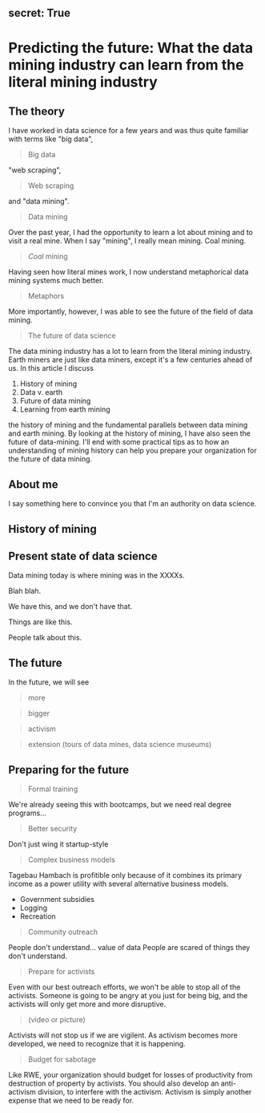 secret: True
----------------

# Predicting the future: What the data mining industry can learn from the literal mining industry

## The theory
I have worked in data science for a few years and was thus quite familiar
with terms like "big data",

> Big data

"web scraping",

> Web scraping

and "data mining".

> Data mining

Over the past year, I had the opportunity to learn a lot about mining and
to visit a real mine. When I say "mining", I really mean mining. Coal mining.

> *Coal*  mining

Having seen how literal mines work, I now understand metaphorical data
mining systems much better.

> Metaphors

More importantly, however, I was able to see the future of the field of
data mining.

> The future of data science

The data mining industry has a lot to learn from the literal mining
industry. Earth miners are just like data miners, except it's a few
centuries ahead of us. In this article I discuss

1. History of mining
2. Data v. earth
3. Future of data mining
4. Learning from earth mining

the history of mining and the fundamental parallels between data mining
and earth mining. By looking at the history of mining, I have also seen
the future of data-mining. I'll end with some practical tips as to how
an understanding of mining history can help you prepare your organization
for the future of data mining.

## About me

I say something here to convince you that I'm an authority on data science.

## History of mining



## Present state of data science
Data mining today is where mining was in the XXXXs.

Blah blah.


We have this, and we don't have that.

Things are like this.

People talk about this.

## The future
In the future, we will see

> more

> bigger

> activism

> extension (tours of data mines, data science museums)

## Preparing for the future

> Formal training

We're already seeing this with bootcamps, but we need real degree
programs...

> Better security

Don't just wing it startup-style

> Complex business models

Tagebau Hambach is profitible only because of it combines its primary
income as a power utility with several alternative business models.

* Government subsidies
* Logging
* Recreation

> Community outreach

People don't understand...
value of data
People are scared of things they don't understand.

> Prepare for activists

Even with our best outreach efforts, we won't be able to stop all of
the activists. Someone is going to be angry at you just for being big,
and the activists will only get more and more disruptive.

> (video or picture)

Activists will not stop us if we are vigilent. As activism becomes more
developed, we need to recognize that it is happening.

> Budget for sabotage

Like RWE, your organization should budget for losses of productivity from
destruction of property by activists. You should also develop an anti-activism
division, to interfere with the activism. Activism is simply another expense
that we need to be ready for.
